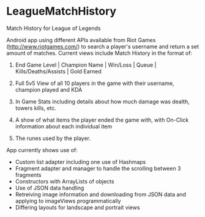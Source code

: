# LeagueMatchHistory
Match History for League of Legends

Android app using different APIs available from Riot Games (http://www.riotgames.com/) to search a player's username and return a set amount of matches.
Current views include Match History in the format of:

1. End Game Level | Champion Name | Win/Loss | Queue | Kills/Deaths/Assists | Gold Earned

2. Full 5v5 View of all 10 players in the game with their username, champion played and KDA

3. In Game Stats including details about how much damage was dealth, towers kills, etc.

4. A show of what items the player ended the game with, with On-Click information about each individual item

5. The runes used by the player.

App currently shows use of:
- Custom list adapter including one use of Hashmaps
- Fragment adapter and manager to handle the scrolling between 3 fragments
- Constructors with ArrayLists of objects
- Use of JSON data handling
- Retreiving image information and downloading from JSON data and applying to imageViews programmatically
- Differing layouts for landscape and portrait views
